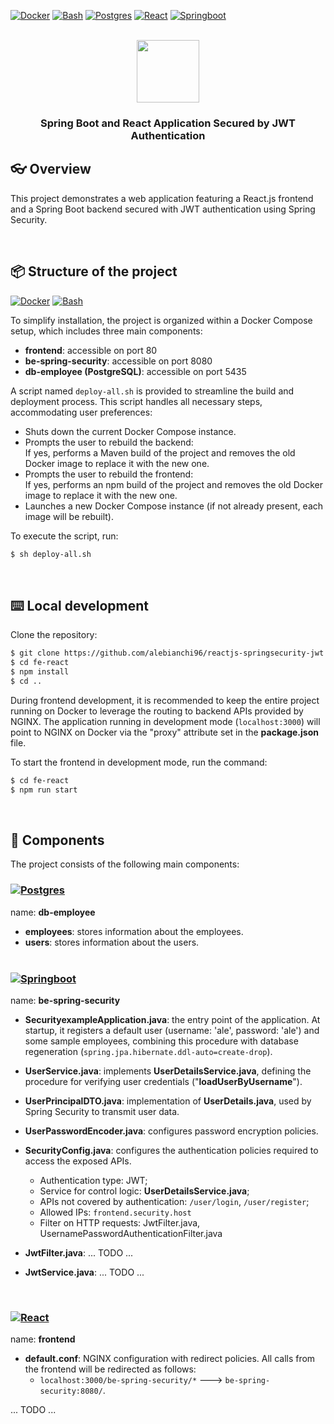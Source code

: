 <a name="readme-top"></a>

[![Docker][Docker.bdg]][Docker-url]
[![Bash][Bash.bdg]][Bash-url]
[![Postgres][Postgres.bdg]][Postgres-url]
[![React][React.js]][React-url]
[![Springboot][Springboot.bdg]][springboot-url]

<br>

<div width="100px" height="100px" align="center">
<image width="100px" height="100px" src="https://brandslogos.com/wp-content/uploads/images/large/react-logo-1.png"/>
</div>

<div align="center">
  <h3 align="center">Spring Boot and React Application Secured by JWT Authentication</h3>
</div>

## 👓 Overview
This project demonstrates a web application featuring a React.js frontend and a Spring Boot backend secured with JWT authentication using Spring Security.

<br>

## 📦 Structure of the project
[![Docker][Docker.bdg]][Docker-url]
[![Bash][Bash.bdg]][Bash-url]

To simplify installation, the project is organized within a Docker Compose setup, which includes three main components:

- **frontend**: accessible on port 80
- **be-spring-security**: accessible on port 8080
- **db-employee (PostgreSQL)**: accessible on port 5435

A script named <code>deploy-all.sh</code> is provided to streamline the build and deployment process. This script handles all necessary steps, accommodating user preferences:
- Shuts down the current Docker Compose instance.
- Prompts the user to rebuild the backend:
   <br>If yes, performs a Maven build of the project and removes the old Docker image to replace it with the new one.
- Prompts the user to rebuild the frontend:
   <br>If yes, performs an npm build of the project and removes the old Docker image to replace it with the new one.
- Launches a new Docker Compose instance (if not already present, each image will be rebuilt).

To execute the script, run: 
```bash
$ sh deploy-all.sh
```

<br>

## ⌨️ Local development
Clone the repository:
```bash
$ git clone https://github.com/alebianchi96/reactjs-springsecurity-jwt.git
$ cd fe-react
$ npm install
$ cd ..
```

During frontend development, it is recommended to keep the entire project running on Docker to leverage the routing to backend APIs provided by NGINX. The application running in development mode (<code>localhost:3000</code>) will point to NGINX on Docker via the "proxy" attribute set in the **package.json** file.

To start the frontend in development mode, run the command: 
```bash
$ cd fe-react
$ npm run start
```

<br>

## 🧩 Components
The project consists of the following main components:
<br>

### [![Postgres][Postgres.bdg]][Postgres-url]

name: **db-employee**

- **employees**: stores information about the employees.
- **users**: stores information about the users.
<br><br>

### [![Springboot][Springboot.bdg]][springboot-url]

name: **be-spring-security**

- **SecurityexampleApplication.java**: the entry point of the application. At startup, it registers a default user (username: 'ale', password: 'ale') and some sample employees, combining this procedure with database regeneration (<code>spring.jpa.hibernate.ddl-auto=create-drop</code>).

- **UserService.java**: implements **UserDetailsService.java**, defining the procedure for verifying user credentials ("**loadUserByUsername**").

- **UserPrincipalDTO.java**: implementation of **UserDetails.java**, used by Spring Security to transmit user data.

- **UserPasswordEncoder.java**: configures password encryption policies.

- **SecurityConfig.java**: configures the authentication policies required to access the exposed APIs.
  - Authentication type: JWT;<br>
  - Service for control logic: **UserDetailsService.java**;<br>
  - APIs not covered by authentication: <code>/user/login</code>, <code>/user/register</code>; <br>
  - Allowed IPs: <code>frontend.security.host</code>
  - Filter on HTTP requests: JwtFilter.java, UsernamePasswordAuthenticationFilter.java
 
- **JwtFilter.java**: ... TODO ...

- **JwtService.java**: ... TODO ...

<br>

### [![React][React.js]][React-url]

name: **frontend**

- **default.conf**: NGINX configuration with redirect policies. All calls from the frontend will be redirected as follows:
   - <code>localhost:3000/be-spring-security/*</code> ---> <code>be-spring-security:8080/</code>. <br>  

... TODO ...
  
<br><br>

<br>
<br>

<!-- MARKDOWN LINKS & IMAGES -->
<!-- https://www.markdownguide.org/basic-syntax/#reference-style-links -->
[React.js]: https://img.shields.io/badge/React-20232A?style=for-the-badge&logo=react&logoColor=61DAFB
[React-url]: https://reactjs.org/
[Springboot.bdg]: https://img.shields.io/badge/Springboot-20232A?style=for-the-badge&logo=springboot&logoColor=8dc891
[springboot-url]: https://e7.pngegg.com/pngimages/931/804/png-clipart-spring-framework-software-framework-java-application-framework-web-framework-java-leaf-text-thumbnail.png
[Docker.bdg]: https://img.shields.io/badge/Docker-20232A?style=for-the-badge&logo=docker&logoColor=61DAFB
[Docker-url]: https://w7.pngwing.com/pngs/219/411/png-transparent-docker-logo-kubernetes-microservices-cloud-computing-dockers-logo-text-logo-cloud-computing.png
[Postgres.bdg]: https://img.shields.io/badge/Postgres-20232A?style=for-the-badge&logo=postgresql&logoColor=61DAFB
[Postgres-url]: https://www.postgresql.org/
[Bash.bdg]: https://img.shields.io/badge/Bash-20232A?style=for-the-badge&logo=gnubash&logoColor=D3D3D3
[Bash-url]: https://www.gnu.org/software/bash/
